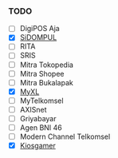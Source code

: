 ### TODO

-   [ ] DigiPOS Aja 
-   [x] [SiDOMPUL](https://github.com/ndiing/api-gateway/blob/master/src/main/api/sidompul/v1/http.rest) 
-   [ ] RITA 
-   [ ] SRIS 
-   [ ] Mitra Tokopedia 
-   [ ] Mitra Shopee 
-   [ ] Mitra Bukalapak 
-   [x] [MyXL](https://github.com/ndiing/api-gateway/blob/master/src/main/api/myxl/v1/http.rest) 
-   [ ] MyTelkomsel 
-   [ ] AXISnet 
-   [ ] Griyabayar 
-   [ ] Agen BNI 46 
-   [ ] Modern Channel Telkomsel
-   [x] [Kiosgamer](https://github.com/ndiing/api-gateway/blob/master/src/main/api/kiosgamer/v1/http.rest) 
